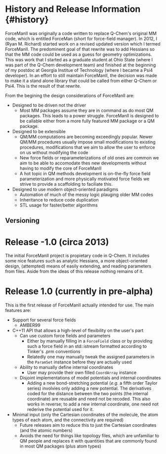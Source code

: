 History and Release Information                                       {#history}
===============================

ForceManII was originally a code written to replace Q-Chem's original MM code,
which is entitled ForceMan (short for force-field manager).  In 2012, I (Ryan M.
Richard) started work on a revised updated version which I termed ForceManII.
The predominent goal of that rewrite was to add Hessians so that the MM code
could be used as a guess for geometry optimizations.  This was work that I
started as a graduate student at Ohio State (where I was
part of the Q-Chem development team) and finished at the beginning of my
postdoc at Georgia Institue of Technology (where I became a Psi4 developer).  In
an effort to still maintain ForceManII, the decision was made to make it a stand
alone library that could be called from either Q-Chem or Psi4.  This is the
result of that rewrite.

From the begining the design considerations of ForceManII are:

- Designed to be driven not the driver
  - Most MM packages assume they are in command as do most QM packages.  This
    leads to a power struggle.  ForceManII is designed to be callable either
    from a more fully featured MM package or a QM package.
- Designed to be extensible
  - QM/MM computations are becoming exceedingly popular.  Newer QM/MM procedures
    usually impose small modifications to existing procedures, modifications
    that we aim to allow the user to enforce on us without modifying the code
  - New force fields or reparameterizations of old ones are common we aim to be
    able to accomodate thes new developments without having to modify the core
    of ForceManII
  - A hot topic in QM methods development is on-the-fly force field
    parameterization and more physically motivated force fields we strive to
    provide a scaffolding to faciliate this.
- Designed to use modern object-oriented paradigms
  - Automation of much of the messy logic plauging older MM codes
  - Inheritance to reduce code duplication
  - STL usage for faster/better algorithms


## Versioning

# Release -1.0 (circa 2013)

The initial ForceManII project is propietary code in Q-Chem.  It includes some
nice features such as analytic Hessians, a more object-oriented design,
(attempted) means of easily extending, and reading parameters from files.  Aside
from the ideas of this release nothing remains of it.

# Release 1.0 (currently in pre-alpha)

This is the first release of ForceManII actually intended for use.  The main
features are:

- Support for several force fields
  - AMBER99
- C++11 API that allows a high-level of flexibility on the user's part
  - Can use custom force fields and parameters
    - Either by manually filling in a `ForceField` class or by providing such a
      force field in an std::istream formatted according to Tinker's .prm
      conventions
    - Relatedly one may manually tweak the assigned parameters in the `ParamSet`
      instance before they are actually used
  - Ability to manually define internal coordinates
    - User may provide their own filled `CoordArray` instance
  - Disjoint implementations of model potentials and internal coordinates
    - Adding a new bond-stretching potential (*e.g.* a fifth order Taylor
      series) involvies only adding a new potential.  The derivatives coded for
      the distance between the two points (the internal coordinate) are reusable
      and need not be recoded.  This also works in reverse; to add a new
      internal coordinate, one need not rederive the potential used for it.
- Minimal input (only the Cartesian coordinates of the molecule, the atom types
  of each atom, and the connectivity are required)
  - Future releases aim to reduce this to just the Cartesian coordinates (and
    the atomic numbers)
  - Avoids the need for things like topology files, which are unfamiliar to QM
    people and replaces it with quantities that are commonly found in most QM
    packages (plus atom types)

